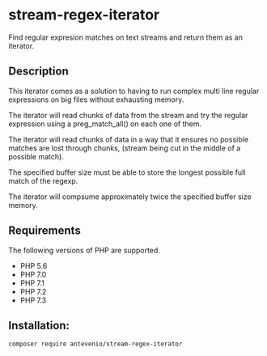 # stream-regex-iterator

Find regular expresion matches on text streams and return them as an iterator.

## Description

This iterator comes as a solution to having to run complex multi line regular expressions 
on big files without exhausting memory.

The iterator will read chunks of data from the stream and try the regular expression 
using a preg_match_all() on each one of them.

The iterator will read chunks of data in a way that it ensures no possible matches are lost 
through chunks, (stream being cut in the middle of a possible match).

The specified buffer size must be able to store the longest possible full match of the regexp.

The iterator will compsume approximately twice the specified buffer size memory.

## Requirements
The following versions of PHP are supported.

* PHP 5.6
* PHP 7.0
* PHP 7.1
* PHP 7.2
* PHP 7.3

## Installation:
```
composer require antevenio/stream-regex-iterator
```
 
